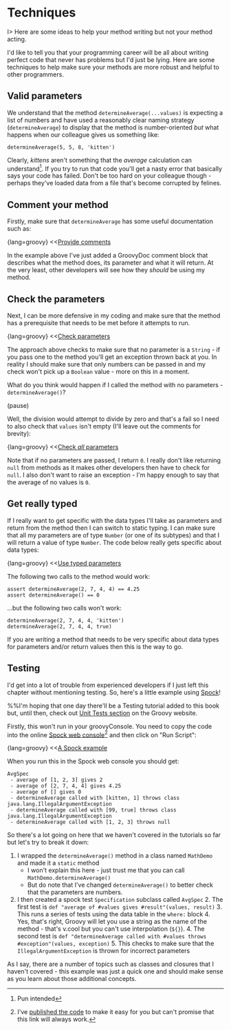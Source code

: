# Techniques

I> Here are some ideas to help your method writing but not your method acting.

I'd like to tell you that your programming career will be all about writing perfect code that never has problems but I'd just be lying. Here are some techniques to help make sure your methods are more robust and helpful to other programmers.

## Valid parameters

We understand that the method `determineAverage(...values)` is expecting a list of numbers and have used a reasonably clear naming strategy (`determineAverage`) to display that the method is number-oriented *but* what happens when our colleague gives us something like:

	determineAverage(5, 5, 8, 'kitten')

Clearly, _kittens_ aren't something that the _average_ calculation can understand[^pun]. If you try to run that code you'll get a nasty error that basically says your code has failed. Don't be too hard on your colleague though - perhaps they've loaded data from a file that's become corrupted by felines.

[^pun]: Pun intended

## Comment your method
Firstly, make sure that `determineAverage` has some useful documentation such as:

{lang=groovy}
<<[Provide comments](code/06/09/doc.groovy)

In the example above I've just added a GroovyDoc comment block that describes what the method does, its parameter and what it will return. At the very least, other developers will see how they _should_ be using my method.

## Check the parameters
Next, I can be more defensive in my coding and make sure that the method has a prerequisite that needs to be met before it attempts to run.

{lang=groovy}
<<[Check parameters](code/06/09/check_params.groovy)

The approach above checks to make sure that no parameter is a `String` - if you pass one to the method you'll get an exception thrown back at you. In reality I should make sure that only numbers can be passed in and my check won't pick up a `Boolean` value - more on this in a moment.

What do you think would happen if I called the method with no parameters - `determineAverage()`?

(pause)

Well, the division would attempt to divide by zero and that's a fail so I need to also check that `values` isn't empty (I'll leave out the comments for brevity):

{lang=groovy}
<<[Check *all* parameters](code/06/09/check_params2.groovy)

Note that if no parameters are passed, I return `0`. I really don't like returning `null` from methods as it makes other developers then have to check for `null`. I also don't want to raise an exception - I'm happy enough to say that the average of no values is `0`.

## Get really typed

If I really want to get specific with the data types I'll take as parameters and return from the method then I can switch to static typing. I can make sure that all my parameters are of type `Number` (or one of its subtypes) and that I will return a value of type `Number`. The code below really gets specific about data types:

{lang=groovy}
<<[Use typed parameters](code/06/09/typed.groovy)

The following two calls to the method would work:

	assert determineAverage(2, 7, 4, 4) == 4.25
	assert determineAverage() == 0

...but the following two calls won't work:

	determineAverage(2, 7, 4, 4, 'kitten')
	determineAverage(2, 7, 4, 4, true)

If you are writing a method that needs to be very specific about data types for parameters and/or return values then this is the way to go.

## Testing

I'd get into a lot of trouble from experienced developers if I just left this chapter without mentioning testing.
So, here's a little example using [Spock](http://docs.spockframework.org/en/latest/)!

%%I'm hoping that one day there'll be a Testing tutorial added to this book but, until then, check out [Unit Tests section](http://groovy-lang.org/testing.html) on the Groovy website.

Firstly, this won't run in your groovyConsole. You need to copy the code into the online [Spock web console](http://meetspock.appspot.com)[^sample] and then click on "Run Script":

{lang=groovy}
<<[A Spock example](code/06/09/spock.groovy)

When you run this in the Spock web console you should get:

	AvgSpec
	 - average of [1, 2, 3] gives 2
	 - average of [2, 7, 4, 4] gives 4.25
	 - average of [] gives 0
	 - determineAverage called with [kitten, 1] throws class java.lang.IllegalArgumentException
	 - determineAverage called with [99, true] throws class java.lang.IllegalArgumentException
	 - determineAverage called with [1, 2, 3] throws null

So there's a lot going on here that we haven't covered in the tutorials so far but let's try to break it down:

1. I wrapped the `determineAverage()` method in a class named `MathDemo` and made it a `static` method
	- I won't explain this here - just trust me that you can call `MathDemo.determineAverage()`
	- But do note that I've changed `determineAverage()` to better check that the parameters are numbers.
1. I then created a spock test `Specification` subclass called `AvgSpec`
	2. The first test is `def "average of #values gives #result"(values, result)`
		3. This runs a series of tests using the data table in the `where:` block
		4. Yes, that's right, Groovy will let you use a string as the name of the method - that's v.cool but you can't use interpolation (`${}`).
	4. The second test is `def "determineAverage called with #values throws #exception"(values, exception)`
		5. This checks to make sure that the `IllegalArgumentException` is thrown for incorrect parameters

As I say, there are a number of topics such as classes and closures that I haven't covered - this example was just a quick one and should make sense as you learn about those additional concepts.

[^sample]: I've [published the code](http://meetspock.appspot.com/script/5713144022302720) to make it easy for you but can't promise that this link will always work.
